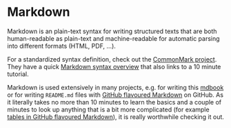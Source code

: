 # Markdown

Markdown is an plain-text syntax for writing structured texts that are both human-readable as plain-text and machine-readable for automatic parsing into different formats (HTML, PDF, ...).

For a standardized syntax definition, check out the [CommonMark project](https://commonmark.org/). They have a quick [Markdown syntax overview](https://commonmark.org/help/) that also links to a 10 minute tutorial.

Markdown is used extensively in many projects, e.g. for writing this [mdbook](https://rust-lang.github.io/mdBook/format/markdown.html) or for writing `README.md` files with [GitHub flavoured Markdown](https://github.github.com/gfm/#what-is-github-flavored-markdown-) on GitHub.
As it literally takes no more than 10 minutes to learn the basics and a couple of minutes to look up anything that is a bit more complicated (for example [tables in GitHub flavoured Markdown](https://github.github.com/gfm/#tables-extension-)), it is really worthwhile checking it out.
